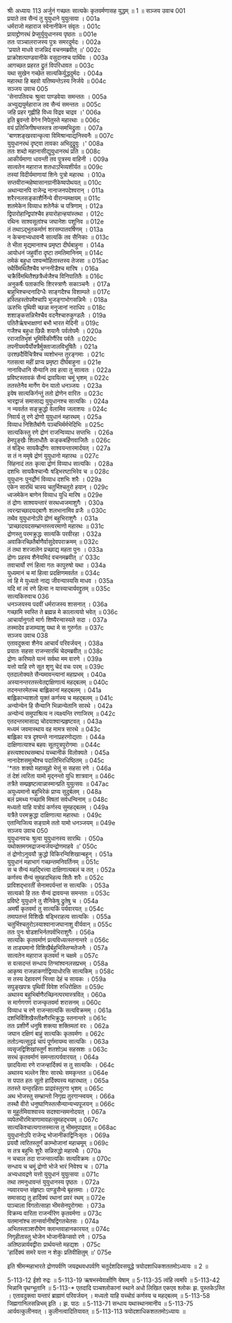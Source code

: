 श्रीः
अध्यायः 113
अर्जुनं गच्छतः सात्यकेः कृतवर्मणासह युद्धम् ॥ 1 ॥
सञ्जय उवाच 	001  
प्रयाते तव सैन्यं तु युयुधाने युयुत्सया ।	001a  
धर्मराजो महाराज स्वेनानीकेन संवृतः ।	001c  
प्रायाद्द्रोणरथं प्रेप्सुर्युयुधानस्य पृष्ठतः ॥	001e  
ततः पाञ्चालराजस्य पुत्रः समरदुर्मदः ।	002a  
\'प्रयाते माधवे राजन्निदं वचनमब्रवीत् ॥\'	002c  
प्राक्रोशत्पाण्डवानीके वसुदानश्च पार्थिवः ।	003a  
आगच्छत प्रहरत द्रुतं विपरिधावत ॥	003c  
यथा सुखेन गच्छेत सात्यकिर्युद्धदुर्मदः ।	004a  
महारथा हि बहवो यतिष्यन्तेऽस्य निर्जये ॥	004c  
सञ्जय उवाच 	005  
\'सेनापतिवचः श्रुत्वा पाण्डवेयाः समन्ततः ।	005a  
अभ्युद्ययुर्महाराज तव सैन्यं समन्ततः ॥	005c  
जहि प्रहर गृह्णीहि विध्य विद्रव चाद्रव ।\'	006a  
इति ब्रुवन्तो वेगेन निपेतुस्ते महारथाः ॥	006c  
वयं प्रतिजिगीषन्तस्तत्र तान्समभिद्रुताः ।	007a  
\'बाणशङ्खरवान्कृत्वा विमिश्रान्वाद्यनिस्वनैः ॥	007c  
युयुधानरथं दृष्ट्वा तावका अभिदुद्रुवुः ।\'	008a  
ततः शब्दो महानासीद्युयुधानरथं प्रति ॥	008c  
आकीर्यमाणा धावन्ती तव पुत्रस्य वाहिनी ।	009a  
सात्वतेन महाराज शतधाऽभिव्यशीर्यत ॥	009c  
तस्यां विदीर्यमाणायां शिनेः पुत्रो महारथः ।	010a  
सप्तवीरान्महेष्वासानग्रानीकेष्वपोथयत् ॥	010c  
अथान्यानपि राजेन्द्र नानाजनपदेश्वरान् ।	011a  
शरैरनलसङ्काशैर्निन्ये वीरान्यमक्षयम् ॥	011c  
शतमेकेन विव्याध शतेनैकं च पत्रिणाम् ।	012a  
द्विपारोहान्द्विपांश्चैव हयारोहान्हयांस्तथा ।	012c  
रथिनः साश्वसूतांश्च जघानेशः पशूनिव ॥	012e  
तं तथाऽद्भुतकर्माणं शरसम्पातवर्षिणम् ।	013a  
न केचनाभ्यधावन्वै सात्यकिं तव सैनिकाः ॥	013c  
ते भीता मृद्यमानाश्च प्रमृष्टा दीर्घबाहुना ।	014a  
आयोधनं जहुर्वीरा दृष्टा तमतिमानिनम् ॥	014c  
तमेकं बहुधा पश्यन्मोहितास्तस्य तेजसा ॥	015ac  
रथैर्विमथितैश्चैव भग्ननीडैश्च मारिष ।	016a  
चक्रैर्विमथितैश्छत्रैर्ध्वजैश्च विनिपातितैः ॥	016c  
अनुकर्षैः पताकाभिः शिरस्त्राणैः सकाञ्चनैः ।	017a  
बाहुभिश्चन्दनादिग्धैः साङ्गदैश्च विशाम्पते ॥	017c  
हस्तिहस्तोपमैश्चापि भुजङ्गाभोगसन्निभैः ।	018a  
ऊरुभिः पृथिवी च्छन्ना मनुजानां नराधिप ॥	018c  
शशाङ्कसन्निभैश्चैव वदनैश्चारुकुण्डलैः ।	019a  
पतितैर्ऋषभाक्षाणां बभौ भारत मेदिनी ॥	019c  
गजैश्च बहुधा छिन्नैः शयानैः पर्वतोपमैः ।	020a  
रराजातिभृशं भूमिर्विकीर्णैरिव पर्वतैः ॥	020c  
तपनीयमयैर्योक्त्रैर्मुक्ताजालविभूषितैः ।	021a  
उरश्छदैर्विचित्रैश्च व्यशोभन्त तुरङ्गमाः ।	021c  
गतसत्वा महीं प्राप्य प्रमृष्टा दीर्घबाहुना ॥	021e  
नानाविधानि सैन्यानि तव हत्वा तु सात्वतः ।	022a  
प्रविष्टस्तावकं सैन्यं द्रावयित्वा चमूं भृशम् ॥	022c  
ततस्तेनैव मार्गेण येन यातो धनञ्जयः ।	023a  
इयेष सात्यकिर्गन्तुं ततो द्रोणेन वारितः ॥	023c  
भारद्वाजं समासाद्य युयुधानश्च सात्यकिः ।	024a  
न न्यवर्तत सङ्क्रुद्धो वेलामिव जलाशयः ॥	024c  
निवार्य तु रणे द्रोणो युयुधानं महारथम् ।	025a  
विव्याध निशितैर्बाणैः पञ्चभिर्मर्मभेदिभिः ॥	025c  
सात्यकिस्तु रणे द्रोणं राजन्विव्याध सप्तभिः ।	026a  
हेमपुङ्खैः शिलाधौतैः कङ्कबर्हिणवाजितैः ॥	026c  
तं षड्भिः सायकैर्द्रोणः साश्वयन्तारमार्दयत् ।	027a  
स तं न ममृषे द्रोणं युयुधानो महारथः ॥	027c  
सिंहनादं ततः कृत्वा द्रोणं विव्याध सात्यकिः ।	028a  
दशभिः सायकैश्चान्यैः षड्भिरष्टाभिरेव च ॥	028c  
युयुधानः पुनर्द्रोणं विव्याध दशभिः शरैः ।	029a  
एकेन सारथिं चास्य चतुर्भिश्चतुरो हयान् ।	029c  
ध्वजमेकेन बाणेन विव्याध युधि मारिष ॥	029e  
तं द्रोणः साश्वयन्तारं सरथध्वजमाशुगैः ।	030a  
त्वरन्प्राच्छादयद्बाणैः शलभानामिव व्रजैः ॥	030c  
तथैव युयुधानोऽपि द्रोणं बहुभिराशुगैः ।	031a  
\'प्राच्छादयदसम्भ्रान्तस्त्वरमाणो महारथः ॥	031c  
द्रोणस्तु परमक्रुद्धः सात्यकिं परवीरहा ।	032a  
अवाकिरच्छितैर्बाणैर्वासुदेवपराक्रमम् ॥	032c  
तं तथा शरजालेन प्रच्छाद्य महता पुनः ।	033a  
द्रोणः प्रहस्य शैनेयमिदं वचनमब्रवीत् ॥\'	033c  
तवाचार्यो रणं हित्वा गतः कापुरुषो यथा ।	034a  
युध्यमानं च मां हित्वा प्रदक्षिणमवर्तत ॥	034c  
त्वं हि मे युध्यतो नाद्य जीवन्यास्यसि माधव ।	035a  
यदि मां त्वं रणे हित्वा न यास्याचार्यवद्द्रुतम् ॥	035c  
सात्यकिरुवाच 	036  
धनञ्जयस्य पदवीं धर्मराजस्य शासनात् ।	036a  
गच्छामि स्वस्ति ते ब्रह्मन्न मे कालात्ययो भवेत् ॥	036c  
आचार्यानुगतो मार्गः शिष्यैरन्वास्यते सदा ।	037a  
तस्मादेव व्रजाम्याशु यथा मे स गुरुर्गतः ॥	037c  
सञ्जय उवाच 	038  
एतावदुक्त्वा शैनेय आचार्यं परिवर्जयन् ।	038a  
प्रयातः सहसा राजन्सारथिं चेदमब्रवीत् ॥	038c  
द्रोणः करिष्यते यत्नं सर्वथा मम वारणे ।	039a  
यत्तो याहि रणे सूत शृणु चेदं वचः परम् ॥	039c  
एतदालोक्यते सैन्यमावन्त्यानां महाप्रभम् ।	040a  
अस्यानन्तरतस्त्वेतद्दाक्षिणात्यं महद्बलम् ॥	040c  
तदनन्तरमेतच्च बाह्लिकानां महद्बलम् ।	041a  
बाह्लिकाभ्याशतो युक्तं कर्णस्य च महद्बलम् ॥	041c  
अन्योन्येन हि सैन्यानि भिन्नान्येतानि सारथे ।	042a  
अन्योन्यं समुपाश्रित्य न त्यक्ष्यन्ति रणाजिरम् ॥	042c  
एतदन्तरमासाद्य चोदयाश्वान्प्रहृष्टवत् ।	043a  
मध्यमं जवमास्थाय वह मामत्र सारथे ॥	043c  
बाह्लिका यत्र दृश्यन्ते नानाप्रहरणोद्यताः ।	044a  
दाक्षिणात्याश्च बहवः सूतपुत्रपुरोगमाः ॥	044c  
हस्त्यश्वरथसम्बाधं यच्चानीकं विलोक्यते ।	045a  
नानादेशसमुत्थैश्च पदातिभिरधिष्ठितम् ॥	045c  
\'*ततः शक्यो महाव्यूहो भेत्तुं स सहसा रणे ।	046a  
तं देशं त्वरिता यामो मृद्नन्तो युधि शात्रवान् ॥	046c  
तत्रैते सम्प्रहृष्टत्वान्नास्मान्प्रति युयुत्सवः ॥	047ac  
अयुध्यमानो बहुभिरेकं प्राप्य सुदुर्बलम् ।	048a  
बलं प्रमथ्य गच्छामि मिषतां सर्वधन्विनाम् ॥	048c  
मध्यतो याहि यत्रोग्रं कर्णस्य सुमहद्बलम् ।	049a  
यत्रैते परमक्रुद्धा दाक्षिणात्या महारथाः ।	049c  
एतान्विजित्य सङ्ग्रामे ततो यामो धनञ्जयम् ॥	049e  
सञ्जय उवाच 	050  
युयुधानवचः श्रुत्वा युयुधानस्य सारथिः ।	050a  
यथोक्तमगमद्राजन्वर्जयन्द्रोणमाहवे ॥\'	050c  
तं द्रोणोऽनुययौ क्रुद्धो विकिरन्विशिखान्बहून् ।	051a  
युयुधानं महाभागं गच्छन्तमनिवर्तिनम् ॥	051c  
स च सैन्यं महद्भित्त्वा दाक्षिणात्यबलं च तत् ।	052a  
कर्णस्य सैन्यं सुमहदभिहत्य शितैः शरैः ॥	052c  
प्राविशद्भारतीं सेनामपर्यन्तां स सात्यकिः ।	053a  
सात्यको हि ततः सैन्यं द्रावयन्स समन्ततः ॥	053c  
प्रविष्टे युयुधाने तु सैनिकेषु द्रुतेषु च ।	054a  
अमर्षी कृतवर्मा तु सात्यकिं पर्यवारयत् ॥	054c  
तमापतन्तं विशिखैः षड्भिराहत्य सात्यकिः ।	055a  
चतुर्भिश्चतुरोऽस्याश्वानाजघानाशु वीर्यवान् ॥	055c  
ततः पुनः षोडशभिर्नतपर्वभिराशुगैः ।	056a  
सात्यकिः कृतवर्माणं प्रत्यविध्यत्स्तनान्तरे ॥	056c  
स ताड्यमानो विशिखैर्बहुभिस्तिग्मतेजनैः ।	057a  
सात्वतेन महाराज कृतवर्मा न चक्षमे ॥	057c  
स वत्सदन्तं सन्धाय तिग्मांश्वनलसप्रभम् ।	058a  
आकृष्य राजन्नाकर्णाद्विव्याधोरसि सात्यकिम् ॥	058c  
स तस्य देहावरणं भित्त्वा देहं च सायकः ।	059a  
सपुङ्खपत्रः पृथिवीं विवेश रुधिरोक्षितः ॥	059c  
अथास्य बहुभिर्बाणैरच्छिनत्परमास्त्रवित् ।	060a  
स मार्गणगणं राजन्कृतवर्मा शरासनम् ॥	060c  
विव्याध च रणे राजन्सात्यकिं सत्यविक्रमम् ।	061a  
दशभिर्विशिखैस्तीक्ष्णैरभिक्रुद्धः स्तनान्तरे ॥	061c  
ततः प्रशीर्णे धनुषि शक्त्या शक्तिमतां वरः ।	062a  
जघान दक्षिणं बाहुं सात्यकिः कृतवर्मणः ॥	062c  
ततोऽन्यत्सुदृढं चापं पूर्णमायम्य सात्यकिः ।	063a  
व्यसृजद्विशिखांस्तूर्णं शतशोऽथ सहस्रशः ॥	063c  
सरथं कृतवर्माणं समन्तात्पर्यवारयत् ।	064a  
छादयित्वा रणे राजन्हार्दिक्यं स तु सात्यकिः ।	064c  
अथास्य भल्लेन शिरः सारथेः समकृन्तत ॥	064e  
स पपात हतः सूतो हार्दिक्यस्य महारथात् ।	065a  
ततस्ते यन्तृरहिताः प्राद्रवंस्तुरगा भृशम् ॥	065c  
अथ भोजस्तु सम्भ्रान्तो निगृह्य तुरगान्स्वयम् ।	066a  
तस्थौ वीरो धनुष्पाणिस्तत्सैन्यान्यभ्यपूजयन् ॥	066c  
स मुहूर्तमिवाश्वास्य सदश्वान्समनोदयत् ।	067a  
व्यपेतभीरमित्राणामावहत्सुमहद्भयम् ॥	067c  
सात्यकिश्चात्यगात्तस्मात्स तु भीममुपाद्रवत् ॥	068ac  
युयुधानोऽपि राजेन्द्र भोजानीकाद्विनिःसृतः ।	069a  
प्रययौ त्वरितस्तूर्णं काम्भोजानां महाचमूम् ॥	069c  
स तत्र बहुभिः शूरैः सन्निरुद्धो महारथैः ।	070a  
न चचाल तदा राजन्सात्यकिः सत्यविक्रमः ॥	070c  
सन्धाय च चमूं द्रोणो भोजे भारं निवेश्य च ।	071a  
अभ्यधावद्रणे यत्तो युयुधानं युयुत्सया ॥	071c  
तथा तमनुधावन्तं युयुधानस्य पृष्ठतः ।	072a  
न्यवारयन्त संहृष्टाः पाण्डुसैन्ये बृहत्तमाः ।	072c  
समासाद्य तु हार्दिक्यं रथानां प्रवरं रथम् ॥	072e  
पाञ्चाला विगतोत्साहा भीमसेनपुरोगमाः ।	073a  
विक्रम्य वारिता राजन्वीरेण कृतवर्मणा ॥	073c  
यतमानांश्च तान्सर्वानीषद्विगतचेतसः ।	074a  
अभितस्ताञ्शरौघेण क्लान्तवाहानकारयत् ॥	074c  
निगृहीतास्तु भोजेन भोजानीकेप्सवो रणे ।	075a  
अतिष्ठन्नार्यवद्वीराः प्रार्थयन्तो महद्यशः ।	075c  
\'हार्दिक्यं समरे यत्ता न शेकुः प्रतिवीक्षितुम् ॥\'	075e  

इति श्रीमन्महाभारते द्रोणपर्वणि जयद्रथवधपर्वणि चतुर्दशदिवसयुद्धे त्रयोदशाधिकशततमोऽध्यायः ॥ 2 ॥

5-113-12 ईशो रुद्रः ॥ 5-113-19 ऋषभस्येवाक्षीणि येषाम् ॥ 5-113-35 त्वंहि त्वमपि ॥ 5-113-42 भिन्नानि पृथग्भूतानि ॥ 5-113-* एतदादि पञ्चश्लोकानां स्थाने अधो लिखित एकएव श्लोकः झ. पुस्तकेऽस्ति ।
 एतावदुक्त्वा यन्तारं ब्राह्मणं परिवर्जयन् ।
 मध्यतो याहि यच्चोग्रं कर्णस्य च महद्बलम् ॥ 5-113-58 जिह्मगानिलसन्निभम् इति । झ. पाठः ॥ 5-113-71 सन्धाय यथास्थानमानीय ॥ 5-113-75 आर्यवत्कुलीनवत् । कुलीनत्वादितियावत् ॥ 5-113-113 त्रयोदशाधिकशततमोऽध्यायः ॥
